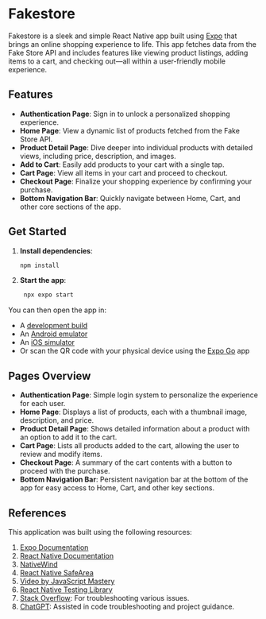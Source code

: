 # Fakestore

Fakestore is a sleek and simple React Native app built using [Expo](https://expo.dev) that brings an online shopping experience to life. This app fetches data from the Fake Store API and includes features like viewing product listings, adding items to a cart, and checking out—all within a user-friendly mobile experience.

## Features

- **Authentication Page**: Sign in to unlock a personalized shopping experience.
- **Home Page**: View a dynamic list of products fetched from the Fake Store API.
- **Product Detail Page**: Dive deeper into individual products with detailed views, including price, description, and images.
- **Add to Cart**: Easily add products to your cart with a single tap.
- **Cart Page**: View all items in your cart and proceed to checkout.
- **Checkout Page**: Finalize your shopping experience by confirming your purchase.
- **Bottom Navigation Bar**: Quickly navigate between Home, Cart, and other core sections of the app.

## Get Started

1. **Install dependencies**:

   ```bash
   npm install
   ```

2. **Start the app**:

   ```bash
    npx expo start
   ```

You can then open the app in:

- A [development build](https://docs.expo.dev/develop/development-builds/introduction/)
- An [Android emulator](https://docs.expo.dev/workflow/android-studio-emulator/)
- An [iOS simulator](https://docs.expo.dev/workflow/ios-simulator/)
- Or scan the QR code with your physical device using the [Expo Go](https://expo.dev/go) app

## Pages Overview

- **Authentication Page**: Simple login system to personalize the experience for each user.
- **Home Page**: Displays a list of products, each with a thumbnail image, description, and price.
- **Product Detail Page**: Shows detailed information about a product with an option to add it to the cart.
- **Cart Page**: Lists all products added to the cart, allowing the user to review and modify items.
- **Checkout Page**: A summary of the cart contents with a button to proceed with the purchase.
- **Bottom Navigation Bar**: Persistent navigation bar at the bottom of the app for easy access to Home, Cart, and other key sections.

## References

This application was built using the following resources:

1. [Expo Documentation](https://docs.expo.dev/)
2. [React Native Documentation](https://reactnative.dev/docs/getting-started)
3. [NativeWind](https://www.nativewind.dev/)
4. [React Native SafeArea](https://reactnative.dev/docs/safeareaview)
5. [Video by JavaScript Mastery](https://www.youtube.com/watch?v=ZBCUegTZF7M)
6. [React Native Testing Library](https://callstack.github.io/react-native-testing-library/)
7. [Stack Overflow](https://stackoverflow.com/): For troubleshooting various issues.
8. [ChatGPT](https://openai.com/chatgpt): Assisted in code troubleshooting and project guidance.
